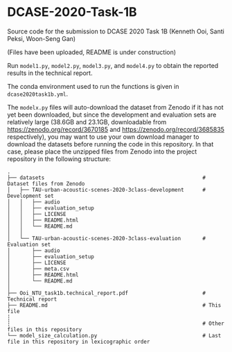 # DCASE-2020-Task-1B
Source code for the submission to DCASE 2020 Task 1B (Kenneth Ooi, Santi Peksi, Woon-Seng Gan)

(Files have been uploaded, README is under construction)

Run `model1.py`, `model2.py`, `model3.py`, and `model4.py` to obtain the reported results in the technical report.

The conda environment used to run the functions is given in `dcase2020task1b.yml`.

The `modelx.py` files will auto-download the dataset from Zenodo if it has not yet been downloaded, but since the development and evaluation sets are relatively large (38.6GB and 23.1GB, downloadable from https://zenodo.org/record/3670185 and https://zenodo.org/record/3685835 respectively), you may want to use your own download manager to download the datasets before running the code in this repository. In that case, please place the unzipped files from Zenodo into the project repository in the following structure:

    .
    ├── datasets                                                   # Dataset files from Zenodo
    │   ├── TAU-urban-acoustic-scenes-2020-3class-development      # Development set
    │   │   ├── audio
    │   │   ├── evaluation_setup
    │   │   ├── LICENSE
    │   │   ├── README.html
    │   │   └── README.md
    │   │
    │   └── TAU-urban-acoustic-scenes-2020-3class-evaluation       # Evaluation set
    │       ├── audio
    │       ├── evaluation_setup
    │       ├── LICENSE
    │       ├── meta.csv
    │       ├── README.html
    │       └── README.md
    │   
    ├── Ooi_NTU_task1b.technical_report.pdf                        # Technical report
    ├── README.md                                                  # This file
    ┆                                                              
    ┆                                                              # Other files in this repository
    └── model_size_calculation.py                                  # Last file in this repository in lexicographic order   
